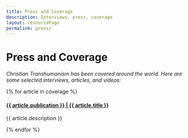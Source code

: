 ```yaml
---
title: Press and Coverage
description: Interviews, press, coverage
layout: resourcePage
permalink: press/
---
```


# Press and Coverage

_Christian Transhumanism has been covered around the world. Here are some selected interviews, articles, and videos:_

{% for article in coverage %}
<section>
<h4><a href="{{ article.url }}">{{ article.publication }} | {{ article.title }}</a></h4>
<p>{{ article.description }}</p>
</section>
{% endfor %}
